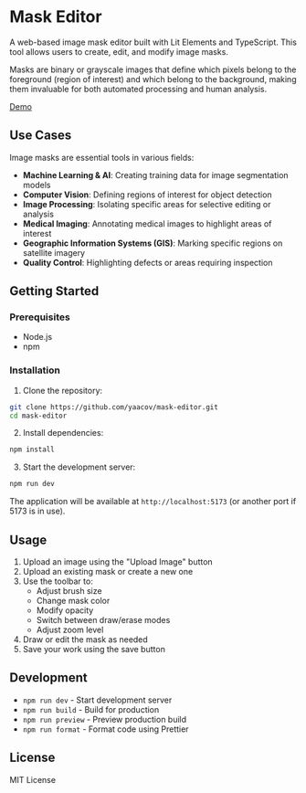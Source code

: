 # Mask Editor

A web-based image mask editor built with Lit Elements and TypeScript. This tool allows users to create, edit, and modify image masks.

Masks are binary or grayscale images that define which pixels belong to the foreground (region of interest) and which belong to the background, making them invaluable for both automated processing and human analysis.

[Demo](https://yaacov.github.io/mask-editor/)

## Use Cases

Image masks are essential tools in various fields:

- **Machine Learning & AI**: Creating training data for image segmentation models
- **Computer Vision**: Defining regions of interest for object detection
- **Image Processing**: Isolating specific areas for selective editing or analysis
- **Medical Imaging**: Annotating medical images to highlight areas of interest
- **Geographic Information Systems (GIS)**: Marking specific regions on satellite imagery
- **Quality Control**: Highlighting defects or areas requiring inspection

## Getting Started

### Prerequisites

- Node.js
- npm

### Installation

1. Clone the repository:

```bash
git clone https://github.com/yaacov/mask-editor.git
cd mask-editor
```

2. Install dependencies:

```bash
npm install
```

3. Start the development server:

```bash
npm run dev
```

The application will be available at `http://localhost:5173` (or another port if 5173 is in use).

## Usage

1. Upload an image using the "Upload Image" button
2. Upload an existing mask or create a new one
3. Use the toolbar to:
   - Adjust brush size
   - Change mask color
   - Modify opacity
   - Switch between draw/erase modes
   - Adjust zoom level
4. Draw or edit the mask as needed
5. Save your work using the save button

## Development

- `npm run dev` - Start development server
- `npm run build` - Build for production
- `npm run preview` - Preview production build
- `npm run format` - Format code using Prettier

## License

MIT License
